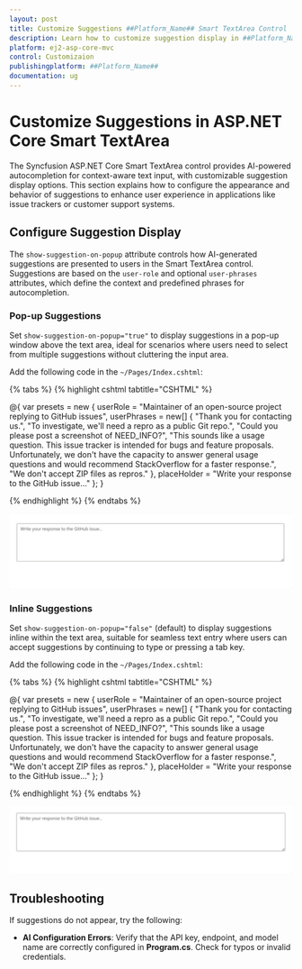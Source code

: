 ```yaml
---
layout: post
title: Customize Suggestions ##Platform_Name## Smart TextArea Control | Syncfusion
description: Learn how to customize suggestion display in ##Platform_Name## Smart TextArea of Syncfusion Essential JS 2 and more details.
platform: ej2-asp-core-mvc
control: Customizaion
publishingplatform: ##Platform_Name##
documentation: ug
---
```


# Customize Suggestions in ASP.NET Core Smart TextArea

The Syncfusion ASP.NET Core Smart TextArea control provides AI-powered autocompletion for context-aware text input, with customizable suggestion display options. This section explains how to configure the appearance and behavior of suggestions to enhance user experience in applications like issue trackers or customer support systems.

## Configure Suggestion Display

The `show-suggestion-on-popup` attribute controls how AI-generated suggestions are presented to users in the Smart TextArea control. Suggestions are based on the `user-role` and optional `user-phrases` attributes, which define the context and predefined phrases for autocompletion.

### Pop-up Suggestions

Set `show-suggestion-on-popup="true"` to display suggestions in a pop-up window above the text area, ideal for scenarios where users need to select from multiple suggestions without cluttering the input area.

Add the following code in the `~/Pages/Index.cshtml`:

{% tabs %}
{% highlight cshtml tabtitle="CSHTML" %}

@{
    var presets = new { 
        userRole = "Maintainer of an open-source project replying to GitHub issues",
        userPhrases = new[] { "Thank you for contacting us.", "To investigate, we'll need a repro as a public Git repo.", "Could you please post a screenshot of NEED_INFO?", "This sounds like a usage question. This issue tracker is intended for bugs and feature proposals. Unfortunately, we don't have the capacity to answer general usage questions and would recommend StackOverflow for a faster response.", "We don't accept ZIP files as repros." }, 
        placeHolder = "Write your response to the GitHub issue..." };
}

<ejs-smarttextarea id="smartTextarea" user-role="@presets.userRole" user-phrases="@presets.userPhrases" width="75%" placeholder="@presets.placeHolder" floatLabelType="Auto" rows="5" show-suggestion-on-popup="true"></ejs-smarttextarea>

{% endhighlight %}
{% endtabs %}

![ASP.NET Core Smart TextArea Control Suggestion on popup](../images/SmartTextArea-Popup.gif)

### Inline Suggestions

Set `show-suggestion-on-popup="false"` (default) to display suggestions inline within the text area, suitable for seamless text entry where users can accept suggestions by continuing to type or pressing a tab key.

Add the following code in the `~/Pages/Index.cshtml`:

{% tabs %}
{% highlight cshtml tabtitle="CSHTML" %}

@{
    var presets = new { 
        userRole = "Maintainer of an open-source project replying to GitHub issues",
        userPhrases = new[] { "Thank you for contacting us.", "To investigate, we'll need a repro as a public Git repo.", "Could you please post a screenshot of NEED_INFO?", "This sounds like a usage question. This issue tracker is intended for bugs and feature proposals. Unfortunately, we don't have the capacity to answer general usage questions and would recommend StackOverflow for a faster response.", "We don't accept ZIP files as repros." }, 
        placeHolder = "Write your response to the GitHub issue..." };
}

<ejs-smarttextarea id="smartTextarea" user-role="@presets.userRole" user-phrases="@presets.userPhrases" width="75%" placeholder="@presets.placeHolder" floatLabelType="Auto" rows="5" show-suggestion-on-popup="false"></ejs-smarttextarea>

{% endhighlight %}
{% endtabs %}

![ASP.NET Core Smart TextArea Control Suggestion on inline](../images/SmartTextArea-Inline.gif)

## Troubleshooting

If suggestions do not appear, try the following:
- **AI Configuration Errors**: Verify that the API key, endpoint, and model name are correctly configured in **Program.cs**. Check for typos or invalid credentials.
